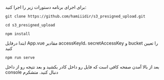 برای اجرای برنامه دستورات زیر را اجرا کنید:
```
git clone https://github.com/hamiiidir/s3_presigned_upload.git
```

```
cd s3_presigned_upload
```

```
npm install
```
ابتدا درفایل App.vue مقادیر accessKeyId، secretAccessKey و bucket را تعیین کنید
```
npm run serve
````
بعد از بالا آمدن صفحه کافی است که فایل رو داخل کادر بکشید و بعد نتیجه رو از داخل console دنبال کنید.
متشکرم
